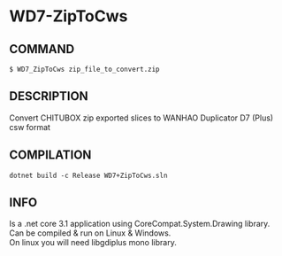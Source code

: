 # WD7-ZipToCws 

## COMMAND
    $ WD7_ZipToCws zip_file_to_convert.zip

## DESCRIPTION
Convert CHITUBOX zip exported slices to WANHAO Duplicator D7 (Plus) csw format

## COMPILATION
    dotnet build -c Release WD7+ZipToCws.sln

## INFO
Is a .net core 3.1 application using CoreCompat.System.Drawing library.  
Can be compiled & run on Linux & Windows.  
On linux you will need libgdiplus mono library.

